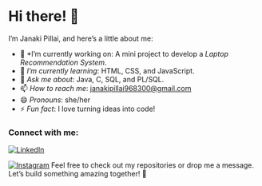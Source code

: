 # Hi there! 👋  

I’m Janaki Pillai, and here’s a little about me:  

- 🔭 *I’m currently working on: A mini project to develop a *Laptop Recommendation System*.  
- 🌱 *I’m currently learning*: HTML, CSS, and JavaScript.  
- 💬 *Ask me about*: Java, C, SQL, and PL/SQL.  
- 📫 *How to reach me*: janakipillai968300@gmail.com  
- 😄 *Pronouns*: she/her  
- ⚡ *Fun fact*: I love turning ideas into code!  

### Connect with me:  

[![LinkedIn](https://img.shields.io/badge/LinkedIn-0A66C2?style=for-the-badge&logo=linkedin&logoColor=white)](https://www.linkedin.com/in/janaki-pillai-6b0b2531a)  

[![Instagram](https://img.shields.io/badge/Instagram-E4405F?style=for-the-badge&logo=instagram&logoColor=white)](https://www.instagram.com/elusive_spirit_00/profilecard/?igsh=MXNqa3BjODV2eXF6dw==)
Feel free to check out my repositories or drop me a message. Let’s build something amazing together! 🚀
